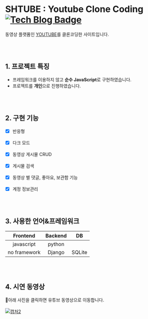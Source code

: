 # SHTUBE : Youtube Clone Coding  [![Tech Blog Badge](https://shields.io/badge/-TechBlog-orange)](https://jocoma.tistory.com/entry/%ED%94%84%EB%A1%9C%EC%A0%9D%ED%8A%B8-%EC%86%8C%EA%B0%9C-SHTUBE-YOUTUBE-%ED%81%B4%EB%A1%A0%EC%BD%94%EB%94%A9)
동영상 플랫폼인 [YOUTUBE](https://www.youtube.com/)를 클론코딩한 사이트입니다.

<br>
<br>

## 1. 프로젝트 특징
- 프레임워크를 이용하지 않고 **순수 JavaScript**로 구현하였습니다.
- 프로젝트를 **개인**으로 진행하였습니다.
<br>
<br>

## 2. 구현 기능
- [x] 반응형<br><br>
- [x] 다크 모드<br><br>
- [x] 동영상 게시물 CRUD<br><br>
- [x] 게시물 검색<br><br>
- [x] 동영상 별 댓글, 좋아요, 보관함 기능<br><br>
- [x] 계정 정보관리<br>
<br>
<br>

## 3. 사용한 언어&프레임워크
|Frontend|Backend|DB|
|:--:|:-:|:--:|
|javascript|python||
|no framework|Django|SQLite|

<br>
<br>

## 4. 시연 동영상
🧐아래 사진을 클릭하면 유튜브 동영상으로 이동합니다.<br><br>
[![캡처2](https://user-images.githubusercontent.com/58840682/107349380-8085d980-6b0b-11eb-877c-9a3488b8660f.PNG)](https://www.youtube.com/watch?v=slHIeCxyuPU) 

<br>
<br>

